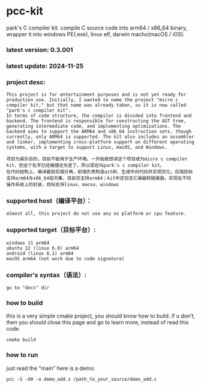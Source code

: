 # pcc-kit
park's C compiler kit. compile C source code into arm64 / x86_64 binary, wrapper it into windows PE(.exe), linux elf, darwin macho(macOS / iOS).

### latest version: 0.3.001
### latest update: 2024-11-25
### project desc:
```
This project is for entertainment purposes and is not yet ready for production use. Initially, I wanted to name the project "micro c compiler kit," but that name was already taken, so it is now called "park's c compiler kit".
In terms of code structure, the compiler is divided into frontend and backend. The frontend is responsible for constructing the AST tree, generating intermediate code, and implementing optimizations. The backend aims to support the ARM64 and x86_64 instruction sets, though currently, only ARM64 is supported. The kit also includes an assembler and linker, implementing cross-platform support on different operating systems, with a target to support Linux, macOS, and Windows.
```
```
项目为娱乐目的，目前不能用于生产环境。一开始我想讲这个项目成为micro c compiler kit，但这个名字已经被捷足先登了。所以现在叫park's c compiler kit。
在代码结构上，编译器前后端分离，前端负责构造ast树、生成中间代码并实现优化。后端目标支持arm64与x86_64指令集，目前仅支持arm64；kit中还包含汇编器和链接器，实现在不同操作系统上的封装，目标支持linux、macos、windows
```
### supported host（编译平台）：
```
almost all, this project do not use any os platform or cpu feature.
```
### supported target（目标平台）:
```
windows 11 arm64
ubuntu 22 (linux 6.9) arm64
android (linux 6.1) arm64
macOS arm64 (not work due to code signature)
```

### compiler's syntax（语法）:
```
go to "docs" dir
```

### how to build

this is a very simple cmake project, you should know how to build.
if u don't, then you should close this page and go to learn more, instead of read this code.

```
cmake build
```

### how to run
just read the "main"
here is a demo:
```
pcc -S -O0 -o demo_add.s /path_to_your_source/demo_add.c
```
